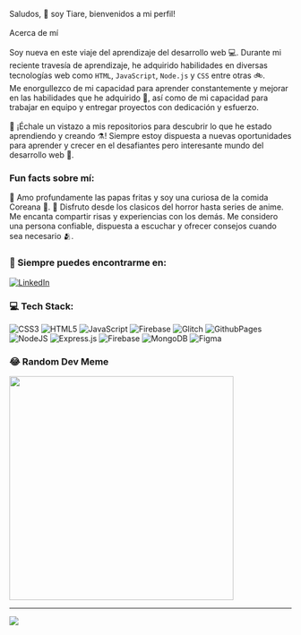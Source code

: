 Saludos, :vulcan_salute: soy Tiare, bienvenidos a mi perfil! 
<br><br>Acerca de mí<br><br>Soy nueva en este viaje del aprendizaje del desarrollo web 💻. Durante mi reciente travesía de aprendizaje, he adquirido habilidades en diversas tecnologías web como `HTML`, `JavaScript`, `Node.js` y `CSS` entre otras :bike:.<br>Me enorgullezco de mi capacidad para aprender constantemente y mejorar en las habilidades que he adquirido 🌱, así como de mi capacidad para trabajar en equipo y entregar proyectos con dedicación y esfuerzo.<br><br>:link: ¡Échale un vistazo a mis repositorios para descubrir lo que he estado aprendiendo y creando :alembic:! Siempre estoy dispuesta a nuevas oportunidades para aprender y crecer en el desafiantes pero interesante mundo del desarrollo web :sparkling_heart:.

### Fun facts sobre mí: 
:fries: Amo profundamente las papas fritas y soy una curiosa de la comida Coreana :raised_hands:.
:new_moon_with_face: Disfruto desde los clasicos del horror hasta series de anime.
Me encanta compartir risas y experiencias con los demás. Me considero una persona confiable, dispuesta a escuchar y ofrecer consejos cuando sea necesario :people_hugging:.


### :round_pushpin: Siempre puedes encontrarme en:
[![LinkedIn](https://img.shields.io/badge/LinkedIn-%230077B5.svg?logo=linkedin&logoColor=white)](https://linkedin.com/in/www.linkedin.com/in/tiareinfantesanmartín-webdev) 

### 💻 Tech Stack:
![CSS3](https://img.shields.io/badge/css3-%231572B6.svg?style=flat&logo=css3&logoColor=white) ![HTML5](https://img.shields.io/badge/html5-%23E34F26.svg?style=flat&logo=html5&logoColor=white) ![JavaScript](https://img.shields.io/badge/javascript-%23323330.svg?style=flat&logo=javascript&logoColor=%23F7DF1E) ![Firebase](https://img.shields.io/badge/firebase-%23039BE5.svg?style=flat&logo=firebase) ![Glitch](https://img.shields.io/badge/glitch-%233333FF.svg?style=flat&logo=glitch&logoColor=white) ![GithubPages](https://img.shields.io/badge/github%20pages-121013?style=flat&logo=github&logoColor=white) ![NodeJS](https://img.shields.io/badge/node.js-6DA55F?style=flat&logo=node.js&logoColor=white) ![Express.js](https://img.shields.io/badge/express.js-%23404d59.svg?style=flat&logo=express&logoColor=%2361DAFB) ![Firebase](https://img.shields.io/badge/Firebase-039BE5?style=flat&logo=Firebase&logoColor=white) ![MongoDB](https://img.shields.io/badge/MongoDB-%234ea94b.svg?style=flat&logo=mongodb&logoColor=white) ![Figma](https://img.shields.io/badge/figma-%23F24E1E.svg?style=flat&logo=figma&logoColor=white)


### 😂 Random Dev Meme
<img src='https://randommeme-five.vercel.app/' style="height: 400px;"/>

---
[![](https://visitcount.itsvg.in/api?id=TiareISM&icon=5&color=12)](https://visitcount.itsvg.in)

<!-- Proudly created with GPRM ( https://gprm.itsvg.in ) -->
